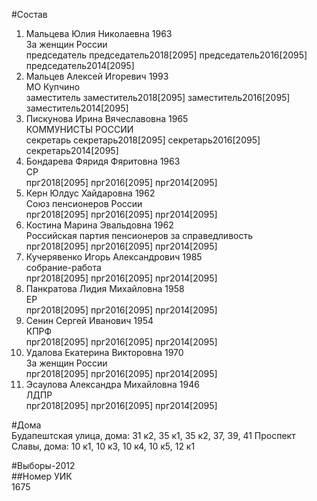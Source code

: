 #Состав  
1. Мальцева Юлия Николаевна 1963  
    За женщин России  
    председатель председатель2018[2095] председатель2016[2095] председатель2014[2095]  
2. Мальцев Алексей Игоревич 1993  
    МО Купчино  
    заместитель заместитель2018[2095] заместитель2016[2095] заместитель2014[2095]  
3. Пискунова Ирина Вячеславовна 1965  
    КОММУНИСТЫ РОССИИ  
    секретарь секретарь2018[2095] секретарь2016[2095] секретарь2014[2095]  
4. Бондарева Фяридя Фяритовна 1963  
    СР  
    прг2018[2095] прг2016[2095] прг2014[2095]  
5. Керн Юлдус Хайдаровна 1962  
    Союз пенсионеров России  
    прг2018[2095] прг2016[2095] прг2014[2095]  
6. Костина Марина Эвальдовна 1962  
    Российская партия пенсионеров за справедливость  
    прг2018[2095] прг2016[2095] прг2014[2095]  
7. Кучерявенко Игорь Александрович 1985  
    собрание-работа  
    прг2018[2095] прг2016[2095] прг2014[2095]  
8. Панкратова Лидия Михайловна 1958  
    ЕР  
    прг2018[2095] прг2016[2095] прг2014[2095]  
9. Сенин Сергей Иванович 1954  
    КПРФ  
    прг2018[2095] прг2016[2095] прг2014[2095]  
10. Удалова Екатерина Викторовна 1970  
    За женщин России  
    прг2018[2095] прг2016[2095] прг2014[2095]  
11. Эсаулова Александра Михайловна 1946  
    ЛДПР  
    прг2018[2095] прг2016[2095] прг2014[2095]  
  
#Дома  
Будапештская улица, дома: 31 к2, 35 к1, 35 к2, 37, 39, 41 Проспект Славы, дома: 10 к1, 10 к3, 10 к4, 10 к5, 12 к1  
  
#Выборы-2012  
##Номер УИК  
1675  
